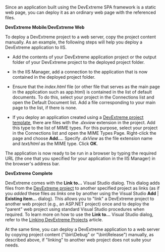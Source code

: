 Since an application built using the DevExtreme SPA framework is a static web page, you can deploy it as an ordinary web page with the referenced files.

**DevExtreme Mobile**/**DevExtreme Web**

To deploy a DevExtreme project to a web server, copy the project content manually. As an example, the following steps will help you deploy a DevExtreme application to IIS.

- Add the contents of your DevExtreme application project or the output folder of your DevExtreme project to the deployed project folder.

- In the IIS Manager, add a connection to the application that is now contained in the deployed project folder.

- Ensure that the *index.html* file (or other file that serves as the main page in the application such as app.html) is contained in the list of default documents. To do this, select your project in the Connections list and open the Default Document list. Add a file corresponding to your main page to the list, if there is none.

- If you deploy an application created using a [DevExtreme project template](/concepts/50%20VS%20Integration/0%20Project%20Templates '/Documentation/Guide/VS_Integration/Project_Templates/'), there are files with the *.dxview* extension in the project. Add this type to the list of MIME types. For this purpose, select your project in the Connections list and open the MIME Types Page. Right-click the page and choose **Add...**. Specify *.dxView* as the file extension name and *text/html* as the MIME type. Click **OK**.

The application is now ready to be run in a browser by typing the required URL (the one that you specified for your application in the IIS Manager) in the browser's address bar.

**DevExtreme Complete**

DevExtreme comes with the **Link to...** Visual Studio dialog. This dialog adds files from the [DevExtreme project](/concepts/50%20VS%20Integration/0%20Project%20Templates '/Documentation/Guide/VS_Integration/Project_Templates/') to another specified project as links (as if you *added* these files *as links* one by another using the Visual Studio **Add** | **Existing item...** dialog). This allows you to "link" a DevExtreme project to another web project (e.g., an ASP.NET project) once and to deploy the "parent" web project using standard Visual Studio procedures when required. To learn more on how to use the **Link to...** Visual Studio dialog, refer to the [Linking DevExtreme Projects](/concepts/50%20VS%20Integration/4%20Linking%20DevExtreme%20Projects '/Documentation/Guide/VS_Integration/Linking_DevExtreme_Projects/') article.

At the same time, you can deploy a DevExtreme application to a web server by copying project content ("\bin\Debug" or "\bin\Release") manually, as described above, if "linking" to another web project does not suite your needs.

